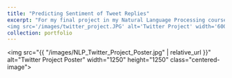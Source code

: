 ```yaml
---
title: "Predicting Sentiment of Tweet Replies"
excerpt: "For my final project in my Natural Language Processing course, I chose to reproduce a study that sought to predict the aggregate sentiment of a given tweet's replies (as positive, neutral, or negative). I used both a Bi-LSTM and a CNN model for this task. Overall, I was able to come within 2% of the top published results, with the Bi-LSTM slightly outperfomring the CNN on a hand-labeled test set. <br/>
<img src='/images/twitter_project.JPG' alt='Twitter Project' width='600' height='600'>"
collection: portfolio
---
```


<img src="{{ "/images/NLP_Twitter_Project_Poster.jpg" | relative_url }}" alt="Twitter Project Poster" width="1250" height="1250" class="centered-image">
